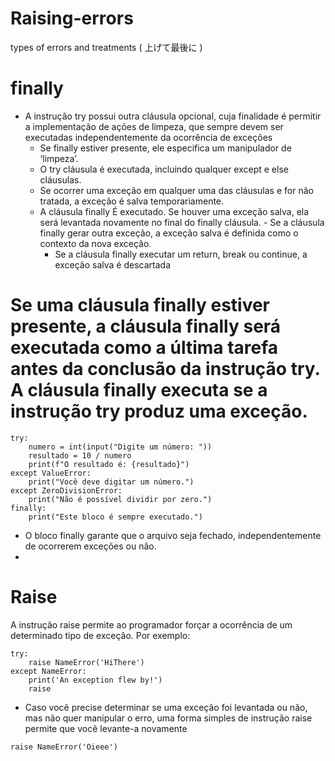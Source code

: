 # Raising-errors
types of errors and treatments ( 上げて最後に ) 

# finally
- A instrução try possui outra cláusula opcional, cuja finalidade é permitir a implementação de ações de limpeza, que sempre devem ser executadas independentemente da ocorrência de exceções
  - Se finally estiver presente, ele especifica um manipulador de ‘limpeza’.
   - O try cláusula é executada, incluindo qualquer except e else cláusulas.
    - Se ocorrer uma exceção em qualquer uma das cláusulas e for não tratada, a exceção é salva temporariamente.
     - A cláusula finally É executado. Se houver uma exceção salva, ela será levantada novamente no final do finally cláusula.
      - Se a cláusula finally gerar outra exceção, a exceção salva é definida como o contexto da nova exceção. 
       - Se a cláusula finally executar um return, break ou continue, a exceção salva é descartada

# Se uma cláusula finally estiver presente, a cláusula finally será executada como a última tarefa antes da conclusão da instrução try. A cláusula finally executa se a instrução try produz uma exceção.

```Py
try:
    numero = int(input("Digite um número: "))
    resultado = 10 / numero
    print(f"O resultado é: {resultado}")
except ValueError:
    print("Você deve digitar um número.")
except ZeroDivisionError:
    print("Não é possível dividir por zero.")
finally:
    print("Este bloco é sempre executado.")
```
- O bloco finally garante que o arquivo seja fechado, independentemente de ocorrerem exceções ou não.
- 
# Raise

A instrução raise permite ao programador forçar a ocorrência de um determinado tipo de exceção. Por exemplo:

```Py
try:
    raise NameError('HiThere')
except NameError:
    print('An exception flew by!')
    raise
```
- Caso você precise determinar se uma exceção foi levantada ou não, mas não quer manipular o erro, uma forma simples de instrução raise permite que você levante-a novamente

```Py
raise NameError('Oieee')
```
